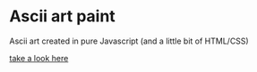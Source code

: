 Ascii art paint
======
Ascii art created in pure Javascript (and a little bit of HTML/CSS)

[take a look here](https://legonzaur.github.io/Ascii/)
